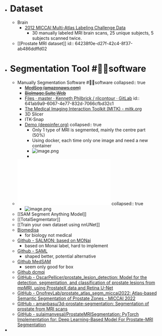 - # Dataset
	- Brain
		- [2012 MICCAI Multi-Atlas Labeling Challenge Data](http://www.neuromorphometrics.com/2012_MICCAI_Challenge_Data.html)
			- 30 manually labeled MRI brain scans, 25 unique subjects, 5 subjects scanned twice.
	- [[Prostate MRI dataset]]
	  id:: 64238f0e-d27f-42c4-8f37-ab486ddffd02
- # Segmentation Tool #👩‍💻software
	- Manually Segmentation Software #👩‍💻software
	  collapsed:: true
		- ~~[MedSeg (amazonaws.com)](http://htmlsegmentation.s3.eu-north-1.amazonaws.com/index.html)~~
		- ~~[BioImage Suite Web](https://bioimagesuiteweb.github.io/webapp/)~~
		- [Files · master · Kenneth Philbrick / rilcontour · GitLab](https://gitlab.com/Philbrick/rilcontour/tree/master)
		  id:: 641ab9a9-6067-4e77-832d-7066cfbd32c1
		- [The Medical Imaging Interaction Toolkit (MITK) - mitk.org](https://www.mitk.org/wiki/The_Medical_Imaging_Interaction_Toolkit_(MITK))
		- 3D Slicer
		- ITK-Snap
		- [Demo (deepinfer.org)](http://www.deepinfer.org/models/prostate-segmenter/)
		  collapsed:: true
			- Only 1 type of MRI is segmented, mainly the centre part (50%)
			- Using docker, each time only one image and need a new container
			- ![image.png](../assets/image_1680253719469_0.png)
			-
	- ![AStar UCAnet](../assets/ISCAS_2023_UCAnet.pdf)
	  collapsed:: true
		- ![image.png](../assets/image_1680231283494_0.png)
	- [[SAM Segment Anything Model]]
	- [[TotalSegmentator]]
	- [[Train your own dataset using nnUNet]]
	- [Biomedisa](https://biomedisa.de/)
		- for biology not medical
	- [Github - SALMON: based on MONai](https://github.com/davidiommi/Pytorch--3D-Medical-Images-Segmentation--SALMON)
		- based on Monai label, hard to implement
	- [Github - SAML](https://github.com/liuquande/SAML)
		- shaped better, potential alternative
	- [Github MedSAM](https://github.com/bowang-lab/MedSAM)
		- seem only good for box
	- [Github dcmqi](https://qiicr.gitbook.io/dcmqi-guide/use-cases/prostate)
	- [GitHub - OscarPellicer/prostate_lesion_detection: Model for the detection, segmentation, and classification of prostate lesions from mpMRI, using ProstateX data and Retina U-Net](https://github.com/OscarPellicer/prostate_lesion_detection)
	- [GitHub - OnofreyLab/prostate_atlas_segm_miccai2022: Atlas-based Semantic Segmentation of Prostate Zones - MICCAI 2022](https://github.com/OnofreyLab/prostate_atlas_segm_miccai2022/tree/main)
	- [GitHub - amanbasu/3d-prostate-segmentation: Segmentation of prostate from MRI scans](https://github.com/amanbasu/3d-prostate-segmentation)
	- [GitHub - sulaimanvesal/ProstateMRISegmentation: PyTorch Implementation for: Deep Learning-Based Model For Prostate-MRI Segmentation](https://github.com/sulaimanvesal/ProstateMRISegmentation)
-